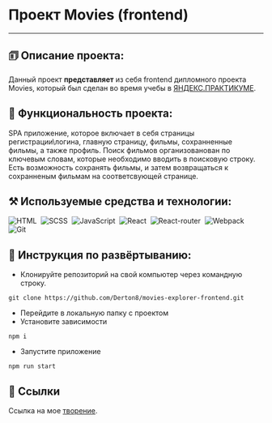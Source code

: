 # Проект Movies (frontend)

---

## 🗊 Описание проекта:

Данный проект **представляет** из себя frontend дипломного проекта Movies, который был сделан во время учебы в [ЯНДЕКС.ПРАКТИКУМЕ](https://practicum.yandex.ru/ 'Я Yandex.Practicum!').

## 📖 Функциональность проекта:

SPA приложение, которое включает в себя страницы регистрации\логина, главную страницу, фильмы, сохранненные фильмы, а также профиль. Поиск фильмов организованован по ключевым словам, которые необходимо вводить в поисковую строку. Есть возможность сохранять фильмы, и затем возвращаться к сохранненым фильмам на соответсвующей странице.

## ⚒️ Используемые средства и технологии:

![HTML](https://img.shields.io/badge/-HTML-05122A?style=flat&logo=HTML5)&nbsp;
![SCSS](https://img.shields.io/badge/-SCSS-05122A?style=flat&logo=SASS)&nbsp;
![JavaScript](https://img.shields.io/badge/-JavaScript-05122A?style=flat&logo=javascript)&nbsp;
![React](https://img.shields.io/badge/-React-05122A?style=flat&logo=react)&nbsp;
![React-router](https://img.shields.io/badge/-React_Router-05122A?style=flat&logo=react-router)&nbsp;
![Webpack](https://img.shields.io/badge/-Webpack-05122A?style=flat&logo=webpack)&nbsp;
![Git](https://img.shields.io/badge/-Git-05122A?style=flat&logo=git)&nbsp;

## 🚀 Инструкция по развёртыванию:

- Клонируйте репозиторий на свой компьютер через командную строку.

```
git clone https://github.com/Derton8/movies-explorer-frontend.git
```

- Перейдите в локальную папку с проектом
- Установите зависимости

```
npm i
```

- Запустите приложение

```
npm run start
```

## 🔗 Ссылки

Cсылка на мое [творение](https://movies-film.nomoredomains.monster).
